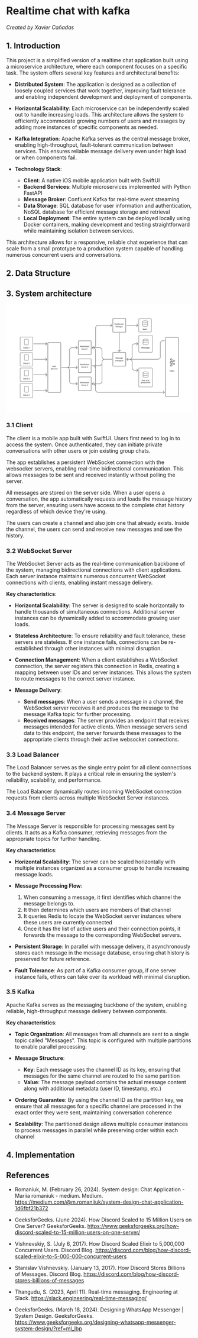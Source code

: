 # Realtime chat with kafka
*Created by Xavier Cañadas*

## 1. Introduction
This project is a simplified version of a realtime chat application built using a microservice architecture, where each component focuses on a specific task. The system offers several key features and architectural benefits:

- **Distributed System**: The application is designed as a collection of loosely coupled services that work together, improving fault tolerance and enabling independent development and deployment of components.

- **Horizontal Scalability**: Each microservice can be independently scaled out to handle increasing loads. This architecture allows the system to efficiently accommodate growing numbers of users and messages by adding more instances of specific components as needed.

- **Kafka Integration**: Apache Kafka serves as the central message broker, enabling high-throughput, fault-tolerant communication between services. This ensures reliable message delivery even under high load or when components fail.

- **Technology Stack**:

    - **Client**: A native iOS mobile application built with SwiftUI
    - **Backend Services**: Multiple microservices implemented with Python FastAPI
    - **Message Broker**: Confluent Kafka for real-time event streaming
    - **Data Storage**: SQL database for user information and authentication, NoSQL database for efficient message storage and retrieval
    - **Local Deployment**: The entire system can be deployed locally using Docker containers, making development and testing straightforward while maintaining isolation between services.

This architecture allows for a responsive, reliable chat experience that can scale from a small prototype to a production system capable of handling numerous concurrent users and conversations.

## 2. Data Structure

## 3. System architecture
![Diagram of the architecture](<resources/Realtime chat architecture design.png>)

### 3.1 Client
The client is a mobile app built with SwiftUI. Users first need to log in to access the system. Once authenticated, they can initiate private conversations with other users or join existing group chats.

The app establishes a persistent WebSocket connection with the websocker servers, enabling real-time bidirectional communication. This allows messages to be sent and received instantly without polling the server.

All messages are stored on the server side. When a user opens a conversation, the app automatically requests and loads the message history from the server, ensuring users have access to the complete chat history regardless of which device they're using.

The users can create a channel and also join one that already exists. Inside the channel, the users can send and receive new messages and see the history.


### 3.2 WebSocket Server

The WebSocket Server acts as the real-time communication backbone of the system, managing bidirectional connections with client applications. Each server instance maintains numerous concurrent WebSocket connections with clients, enabling instant message delivery.

**Key characteristics**:

- **Horizontal Scalability**: The server is designed to scale horizontally to handle thousands of simultaneous connections. Additional server instances can be dynamically added to accommodate growing user loads.

- **Stateless Architecture**: To ensure reliability and fault tolerance, these servers are stateless. If one instance fails, connections can be re-established through other instances with minimal disruption.

- **Connection Management**: When a client establishes a WebSocket connection, the server registers this connection in Redis, creating a mapping between user IDs and server instances. This allows the system to route messages to the correct server instance.

- **Message Delivery**: 
    - **Send messages**: When a user sends a message in a channel, the WebSocket server receives it and produces the message to the message Kafka topic for further processing.
    - **Received messages**: The server provides an endpoint that receives messages intended for active clients. When message servers send data to this endpoint, the server forwards these messages to the appropriate clients through their active websocket connections.


### 3.3 Load Balancer

The Load Balancer serves as the single entry point for all client connections to the backend system. It plays a critical role in ensuring the system's reliability, scalability, and performance.

The Load Balancer dynamically routes incoming WebSocket connection requests from clients across multiple WebSocket Server instances.

### 3.4 Message Server

The Message Server is responsible for processing messages sent by clients. It acts as a Kafka consumer, retrieving messages from the appropriate topics for further handling.

**Key characteristics**:

- **Horizontal Scalability**: The server can be scaled horizontally with multiple instances organized as a consumer group to handle increasing message loads.

- **Message Processing Flow**:
    1. When consuming a message, it first identifies which channel the message belongs to.
    2. It then determines which users are members of that channel
    3. It queries Redis to locate the WebSocket server instances where these users are currently connected
    4. Once it has the list of active users and their connection points, it forwards the message to the corresponding WebSocket servers.

- **Persistent Storage**: In parallel with message delivery, it asynchronously stores each message in the message database, ensuring chat history is preserved for future reference.

- **Fault Tolerance**: As part of a Kafka consumer group, if one server instance fails, others can take over its workload with minimal disruption.

### 3.5 Kafka

Apache Kafka serves as the messaging backbone of the system, enabling reliable, high-throughput message delivery between components.

**Key characteristics**:

- **Topic Organization**: All messages from all channels are sent to a single topic called "Messages". This topic is configured with multiple partitions to enable parallel processing.

- **Message Structure**:

    - **Key**: Each message uses the channel ID as its key, ensuring that messages for the same channel are routed to the same partition
    - **Value**: The message payload contains the actual message content along with additional metadata (user ID, timestamp, etc.)
- **Ordering Guarantee**: By using the channel ID as the partition key, we ensure that all messages for a specific channel are processed in the exact order they were sent, maintaining conversation coherence

- **Scalability**: The partitioned design allows multiple consumer instances to process messages in parallel while preserving order within each channel






## 4. Implementation


## References
- Romaniuk, M. (February 26, 2024). System design: Chat Application - Mariia romaniuk - medium. Medium. https://medium.com/@m.romaniiuk/system-design-chat-application-1d6fbf21b372

- GeeksforGeeks. (June 2024). How Discord Scaled to 15 Million Users on One Server? GeeksforGeeks. https://www.geeksforgeeks.org/how-discord-scaled-to-15-million-users-on-one-server/

- Vishnevskiy, S. (July 6, 2017). How Discord Scaled Elixir to 5,000,000 Concurrent Users. Discord Blog. https://discord.com/blog/how-discord-scaled-elixir-to-5-000-000-concurrent-users

- Stanislav Vishnevskiy. (January 13, 2017). How Discord Stores Billions of Messages. Discord Blog. https://discord.com/blog/how-discord-stores-billions-of-messages

- Thangudu, S. (2023, April 11). Real-time messaging. Engineering at Slack. https://slack.engineering/real-time-messaging/

- GeeksforGeeks. (March 18, 2024). Designing WhatsApp Messenger | System Design. GeeksforGeeks. https://www.geeksforgeeks.org/designing-whatsapp-messenger-system-design/?ref=ml_lbp

